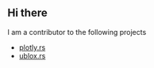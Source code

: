## Hi there 

I am a contributor to the following projects 

 - [plotly.rs](https://github.com/plotly/plotly.rs)
 - [ublox.rs](https://github.com/ublox-rs/ublox)

<!--
**andrei-ng/andrei-ng** is a ✨ _special_ ✨ repository because its `README.md` (this file) appears on your GitHub profile.

Here are some ideas to get you started:

- 🔭 I’m currently working on ...
- 🌱 I’m currently learning ...
- 👯 I’m looking to collaborate on ...
- 🤔 I’m looking for help with ...
- 💬 Ask me about ...
- 📫 How to reach me: ...
- 😄 Pronouns: ...
- ⚡ Fun fact: ...
-->
